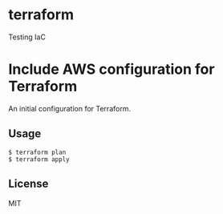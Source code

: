 # terraform
Testing IaC

# Include AWS configuration for Terraform

An initial configuration for Terraform.

## Usage

```
$ terraform plan
$ terraform apply
```

## License

MIT
